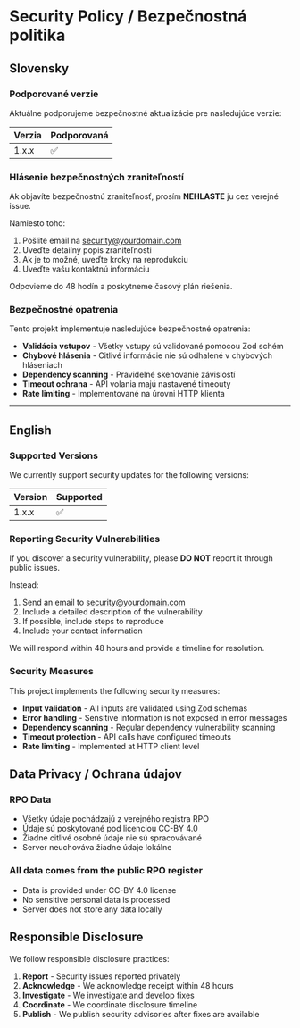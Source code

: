 # Security Policy / Bezpečnostná politika

## Slovensky

### Podporované verzie

Aktuálne podporujeme bezpečnostné aktualizácie pre nasledujúce verzie:

| Verzia | Podporovaná |
| ------ | ----------- |
| 1.x.x  | ✅          |

### Hlásenie bezpečnostných zraniteľností

Ak objavíte bezpečnostnú zraniteľnosť, prosím **NEHLASTE** ju cez verejné issue.

Namiesto toho:

1. Pošlite email na [security@yourdomain.com](mailto:security@yourdomain.com)
2. Uveďte detailný popis zraniteľnosti
3. Ak je to možné, uveďte kroky na reprodukciu
4. Uveďte vašu kontaktnú informáciu

Odpovieme do 48 hodín a poskytneme časový plán riešenia.

### Bezpečnostné opatrenia

Tento projekt implementuje nasledujúce bezpečnostné opatrenia:

- **Validácia vstupov** - Všetky vstupy sú validované pomocou Zod schém
- **Chybové hlásenia** - Citlivé informácie nie sú odhalené v chybových hláseniach
- **Dependency scanning** - Pravidelné skenovanie závislostí
- **Timeout ochrana** - API volania majú nastavené timeouty
- **Rate limiting** - Implementované na úrovni HTTP klienta

---

## English

### Supported Versions

We currently support security updates for the following versions:

| Version | Supported |
| ------- | --------- |
| 1.x.x   | ✅        |

### Reporting Security Vulnerabilities

If you discover a security vulnerability, please **DO NOT** report it through public issues.

Instead:

1. Send an email to [security@yourdomain.com](mailto:security@yourdomain.com)
2. Include a detailed description of the vulnerability
3. If possible, include steps to reproduce
4. Include your contact information

We will respond within 48 hours and provide a timeline for resolution.

### Security Measures

This project implements the following security measures:

- **Input validation** - All inputs are validated using Zod schemas
- **Error handling** - Sensitive information is not exposed in error messages
- **Dependency scanning** - Regular dependency vulnerability scanning
- **Timeout protection** - API calls have configured timeouts
- **Rate limiting** - Implemented at HTTP client level

## Data Privacy / Ochrana údajov

### RPO Data

- Všetky údaje pochádzajú z verejného registra RPO
- Údaje sú poskytované pod licenciou CC-BY 4.0
- Žiadne citlivé osobné údaje nie sú spracovávané
- Server neuchováva žiadne údaje lokálne

### All data comes from the public RPO register

- Data is provided under CC-BY 4.0 license
- No sensitive personal data is processed
- Server does not store any data locally

## Responsible Disclosure

We follow responsible disclosure practices:

1. **Report** - Security issues reported privately
2. **Acknowledge** - We acknowledge receipt within 48 hours
3. **Investigate** - We investigate and develop fixes
4. **Coordinate** - We coordinate disclosure timeline
5. **Publish** - We publish security advisories after fixes are available
